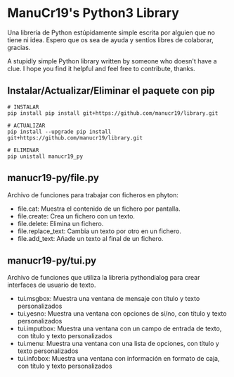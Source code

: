 # ManuCr19's Python3 Library

Una librería de Python estúpidamente simple escrita por alguien que no tiene ni idea. Espero que os sea de ayuda y sentíos libres de colaborar, gracias.

A stupidly simple Python library written by someone who doesn't have a clue. I hope you find it helpful and feel free to contribute, thanks.

## Instalar/Actualizar/Eliminar el paquete con pip
```/bin/bash
# INSTALAR
pip install pip install git+https://github.com/manucr19/library.git

# ACTUALIZAR
pip install --upgrade pip install git+https://github.com/manucr19/library.git

# ELIMINAR
pip unistall manucr19_py
```

## manucr19-py/file.py
Archivo de funciones para trabajar con ficheros en phyton:
  - file.cat: Muestra el contenido de un fichero por pantalla.
  - file.create: Crea un fichero con un texto.
  - file.delete: Elimina un fichero.
  - file.replace_text: Cambia un texto por otro en un fichero.
  - file.add_text: Añade un texto al final de un fichero.

## manucr19-py/tui.py
Archivo de funciones que utiliza la libreria pythondialog para crear interfaces de usuario de texto.
  - tui.msgbox: Muestra una ventana de mensaje con título y texto personalizados
  - tui.yesno: Muestra una ventana con opciones de sí/no, con título y texto personalizados
  - tui.imputbox: Muestra una ventana con un campo de entrada de texto, con título y texto personalizados
  - tui.menu: Muestra una ventana con una lista de opciones, con título y texto personalizados
  - tui.infobox: Muestra una ventana con información en formato de caja, con título y texto personalizados
